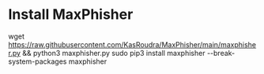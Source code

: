 # Install MaxPhisher

wget https://raw.githubusercontent.com/KasRoudra/MaxPhisher/main/maxphisher.py && python3 maxphisher.py
sudo pip3 install maxphisher --break-system-packages
maxphisher
